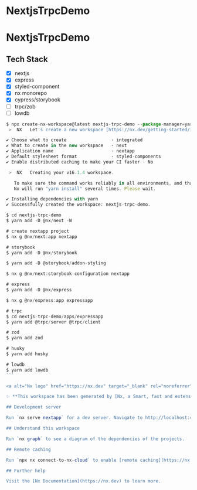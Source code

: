 # NextjsTrpcDemo

# NextjsTrpcDemo

## Tech Stack
- [x] nextjs
- [x] express
- [x] styled-component
- [x] nx monorepo
- [x] cypress/storybook
- [ ] trpc/zob
- [ ] lowdb

````javascript
$ npx create-nx-workspace@latest nextjs-trpc-demo --package-manager=yarn
 >  NX   Let's create a new workspace [https://nx.dev/getting-started/intro]

✔ Choose what to create                 · integrated
✔ What to create in the new workspace   · next
✔ Application name                      · nextapp
✔ Default stylesheet format             · styled-components
✔ Enable distributed caching to make your CI faster · No

 >  NX   Creating your v16.1.4 workspace.

   To make sure the command works reliably in all environments, and that the preset is applied correctly,
   Nx will run "yarn install" several times. Please wait.

✔ Installing dependencies with yarn
✔ Successfully created the workspace: nextjs-trpc-demo.

$ cd nextjs-trpc-demo
$ yarn add -D @nx/next -W

# create nextapp project
$ nx g @nx/next:app nextapp

# storybook
$ yarn add -D @nx/storybook

$ yarn add -D @storybook/addon-styling

$ nx g @nx/next:storybook-configuration nextapp 

# express
$ yarn add -D @nx/express

$ nx g @nx/express:app expressapp

# trpc
$ cd nextjs-trpc-demo/apps/expressapp
$ yarn add @trpc/server @trpc/client

# zod
$ yarn add zod

# husky
$ yarn add husky

# lowdb
$ yarn add lowdb
```

<a alt="Nx logo" href="https://nx.dev" target="_blank" rel="noreferrer"><img src="https://raw.githubusercontent.com/nrwl/nx/master/images/nx-logo.png" width="45"></a>

✨ **This workspace has been generated by [Nx, a Smart, fast and extensible build system.](https://nx.dev)** ✨

## Development server

Run `nx serve nextapp` for a dev server. Navigate to http://localhost:4200/. The app will automatically reload if you change any of the source files.

## Understand this workspace

Run `nx graph` to see a diagram of the dependencies of the projects.

## Remote caching

Run `npx nx connect-to-nx-cloud` to enable [remote caching](https://nx.app) and make CI faster.

## Further help

Visit the [Nx Documentation](https://nx.dev) to learn more.
